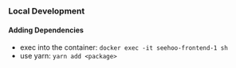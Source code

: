 
### Local Development
#### Adding Dependencies
- exec into the container: `docker exec -it seehoo-frontend-1 sh`
- use yarn: `yarn add <package>`
